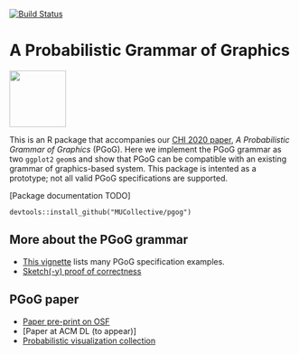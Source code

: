 [![Build Status](https://travis-ci.com/MUCollective/pgog.svg?branch=master)](https://travis-ci.com/MUCollective/pgog)


# A Probabilistic Grammar of Graphics

<img src="https://xiaoyingpu.github.io/images/pgog-thumbnail.jpg" width="100">


This is an R package that accompanies our [CHI 2020 paper](https://osf.io/dy8qv/), _A Probabilistic Grammar of Graphics_ (PGoG). Here we implement the PGoG grammar as two `ggplot2` `geom`s and show that PGoG can be compatible with an existing grammar of graphics-based system. This package is intented as a prototype; not all valid PGoG specifications are supported.

[Package documentation TODO]

```
devtools::install_github("MUCollective/pgog")
```

## More about the PGoG grammar
- [This vignette](https://github.com/MUCollective/pgog/blob/master/vignettes/pgog.Rmd) lists many PGoG specification examples.
- [Sketch(-y) proof of correctness](https://xiaoyingpu.github.io/note/correctness-proof/)

## PGoG paper
- [Paper pre-print on OSF](https://osf.io/dy8qv/)
- [Paper at ACM DL (to appear)]
- [Probabilistic visualization collection](https://mucollective.github.io/visualization/)

